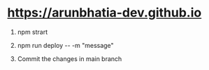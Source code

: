 # https://arunbhatia-dev.github.io

1) npm strart

2) npm run deploy -- -m "message"

3) Commit the changes in main branch